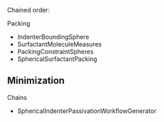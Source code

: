 Chained order:

Packing
- IndenterBoundingSphere
- SurfactantMoleculeMeasures
- PackingConstraintSpheres
- SphericalSurfactantPacking

Minimization
-


Chains
- SphericalIndenterPassivationWorkflowGenerator
